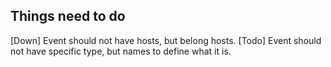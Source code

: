 ## Things need to do
[Down] Event should not have hosts, but belong hosts. 
[Todo] Event should not have specific type, but names to define what it is. 



